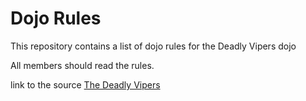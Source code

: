 Dojo Rules
==========

This repository contains a list of dojo rules for the Deadly Vipers dojo

All members should read the rules.

link to the source [The Deadly Vipers](https://github.com/deadlyvipers)

